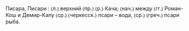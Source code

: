 ---
---

Писара, Писари
: ⦅л.⦆ верхний ⦅пр.⦆ ⦅р.⦆ Кача; ⦅нач.⦆ между ⦅гг.⦆ Роман-Кош и Демир-Капу ⦅ср.⦆ ⦅черкесск.⦆ псари – вода, ⦅ср.⦆ ⦅греч.⦆ псари рыба.
